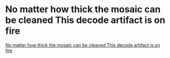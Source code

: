 # No matter how thick the mosaic can be cleaned This decode artifact is on fire
[No matter how thick the mosaic can be cleaned This decode artifact is on fire](https://aiwithcloud.com/2022/09/16/no_matter_how_thick_the_mosaic_can_be_cleaned_this_decode_artifact_is_on_fire/)
